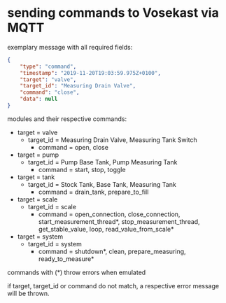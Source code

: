 # sending commands to Vosekast via MQTT

exemplary message with all required fields:

```json
{
	"type": "command",
	"timestamp": "2019-11-20T19:03:59.975Z+0100",
	"target": "valve",
	"target_id": "Measuring Drain Valve",
	"command": "close",
	"data": null
} 
```

modules and their respective commands:

* target = valve
    * target_id = Measuring Drain Valve, Measuring Tank Switch
        * command = open, close
* target = pump
    * target_id = Pump Base Tank, Pump Measuring Tank
        * command = start, stop, toggle
* target = tank
    * target_id = Stock Tank, Base Tank, Measuring Tank
        * command = drain_tank, prepare_to_fill
* target = scale
    * target_id = scale
        * command = open_connection, close_connection, start_measurement_thread*, stop_measurement_thread, get_stable_value, loop, read_value_from_scale*
* target = system
    * target_id = system
        * command = shutdown*, clean, prepare_measuring, ready_to_measure*

commands with (*) throw errors when emulated

if target, target_id or command do not match, a respective error message will be thrown.